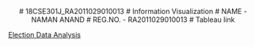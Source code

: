 <p align="center">
  # 18CSE301J_RA2011029010013
  # Information Visualization
  # NAME - NAMAN ANAND
  # REG.NO. - RA2011029010013
  # Tableau link
  </p>
<a href="https://public.tableau.com/views/ElectiondataanalysisinTableau/Dashboard1?:language=en-US&:display_count=n&:origin=viz_share_link" target="blank">Election Data Analysis</a>
